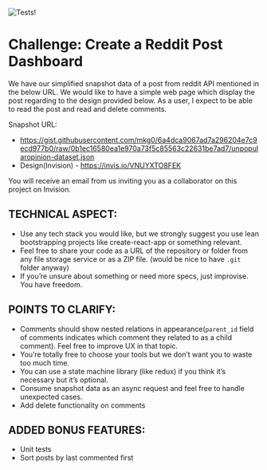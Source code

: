 ![Tests!](https://github.com/hughdevore/reddit-dashboard/workflows/CI/badge.svg)

# Challenge: Create a Reddit Post Dashboard
We have our simplified snapshot data of a post from reddit API mentioned in the below URL. We would like to have a simple web page which display the post regarding to the design provided below.
As a user, I expect to be able to read the post and read and delete comments.

Snapshot URL:
* https://gist.githubusercontent.com/mkg0/6a4dca9067ad7a296204e7c9ecd977b0/raw/0b1ec16580ea1e970a73f5c85563c22631be7ad7/unpopularopinion-dataset.json
* Design(Invision) - https://invis.io/VNUYXTO8FEK

You will receive an email from us inviting you as a collaborator on this project on Invision.

## TECHNICAL ASPECT:
* Use any tech stack you would like, but we strongly suggest you use lean bootstrapping projects like create-react-app or something relevant.
* Feel free to share your code as a URL of the repository or folder from any file storage service or as a ZIP file. (would be nice to have `.git` folder anyway)
* If you’re unsure about something or need more specs, just improvise. You have freedom.

## POINTS TO CLARIFY:
* Comments should show nested relations in appearance(`parent_id` field of comments indicates which comment they related to as a child comment). Feel free to improve UX in that topic.
* You’re totally free to choose your tools but we don’t want you to waste too much time.
* You can use a state machine library (like redux) if you think it’s necessary but it’s optional.
* Consume snapshot data as an async request and feel free to handle unexpected cases.
* Add delete functionality on comments

## ADDED BONUS FEATURES:
* Unit tests 
* Sort posts by last commented first